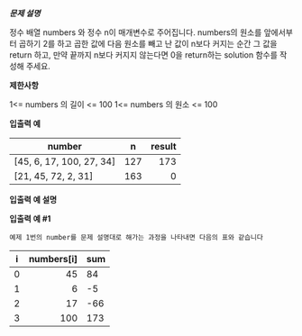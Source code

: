 ***문제 설명***

정수 배열 numbers 와 정수 n이 매개변수로 주어집니다.
numbers의 원소를 앞에서부터 곱하기 2를 하고 곱한 값에
다음 원소를 빼고 난 값이 n보다 커지는 순간
그 값을 return 하고, 만약 끝까지 n보다 커지지 않는다면 0을 return하는 solution 함수를 작성해 주세요.


**제한사항**

1<= numbers 의 길이 <= 100
1<= numbers 의 원소 <= 100

**입출력 예**

| number                  | n   | result |
|--------------------------|-----|--------:|
| [45, 6, 17, 100, 27, 34] | 127 | 173    |
| [21, 45, 72, 2, 31]      | 163 | 0      |

**입출력 예 설명**

**입출력 예 #1** 

	예제 1번의 number를 문제 설명대로 해가는 과정을 나타내면 다음의 표와 같습니다
| i   | numbers[i] | sum |
|-----|------------:|-----|
| 0   | 45         | 84  |
| 1   | 6          | -5  |
| 2   | 17         | -66 |
| 3   | 100        | 173 |


